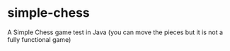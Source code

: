 # simple-chess
A Simple Chess game test in Java (you can move the pieces but it is not a fully functional game)
